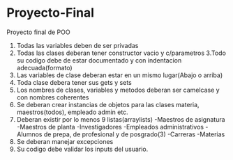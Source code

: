 # Proyecto-Final
Proyecto final de POO
1. Todas las variables deben de ser privadas
2. Todas las clases deberan tener constructor vacio y c/parametros
3.Todo su codigo debe de estar documentado y con indentacion adecuada(formato)
4. Las variables de clase deberan estar en un mismo lugar(Abajo o arriba)
5. Toda clase debera tener sus gets y sets
6. Los nombres de clases, variables y metodos deberan ser camelcase y con nombres coherentes
7. Se deberan crear instancias de objetos para las clases materia, maestros(todos), empleado admin etc.
8. Deberan existir por lo menos 9 listas(arraylists)
-Maestros de asignatura
-Maestros de planta
-Investigadores
-Empleados administrativos
-Alumnos de prepa, de profesional y de posgrado(3)
-Carreras
-Materias
9. Se deberan manejar excepciones
10. Su codigo debe validar los inputs del usuario.
